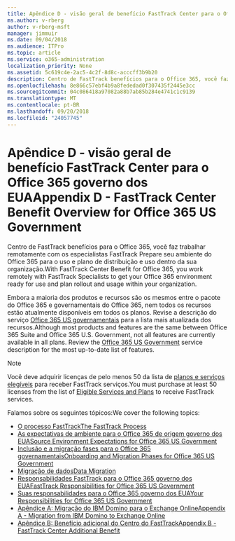 ```yaml
---
title: Apêndice D - visão geral de benefício FastTrack Center para o Office 365 governo dos EUA
ms.author: v-rberg
author: v-rberg-msft
manager: jimmuir
ms.date: 09/04/2018
ms.audience: ITPro
ms.topic: article
ms.service: o365-administration
localization_priority: None
ms.assetid: 5c619c4e-2ac5-4c2f-8d8c-acccff3b9b20
description: Centro de FastTrack benefícios para o Office 365, você faz trabalhar remotamente com os especialistas FastTrack Prepare seu ambiente do Office 365 para o uso e plano de distribuição e uso dentro da sua organização.
ms.openlocfilehash: 8e866c57ebf4b9a8fededad0f307435f2445e3cc
ms.sourcegitcommit: 04c086418a97082a88b7ab85b284e4741c1c9139
ms.translationtype: MT
ms.contentlocale: pt-BR
ms.lasthandoff: 09/20/2018
ms.locfileid: "24057745"
---
```

# <a name="appendix-d---fasttrack-center-benefit-overview-for-office-365-us-government"></a><span data-ttu-id="dba93-103">Apêndice D - visão geral de benefício FastTrack Center para o Office 365 governo dos EUA</span><span class="sxs-lookup"><span data-stu-id="dba93-103">Appendix D - FastTrack Center Benefit Overview for Office 365 US Government</span></span>

<span data-ttu-id="dba93-104">Centro de FastTrack benefícios para o Office 365, você faz trabalhar remotamente com os especialistas FastTrack Prepare seu ambiente do Office 365 para o uso e plano de distribuição e uso dentro da sua organização.</span><span class="sxs-lookup"><span data-stu-id="dba93-104">With FastTrack Center Benefit for Office 365, you work remotely with FastTrack Specialists to get your Office 365 environment ready for use and plan rollout and usage within your organization.</span></span> 
  
<span data-ttu-id="dba93-p101">Embora a maioria dos produtos e recursos são os mesmos entre o pacote do Office 365 e governamentais do Office 365, nem todos os recursos estão atualmente disponíveis em todos os planos. Revise a descrição do serviço [Office 365 US governamentais](https://aka.ms/aboutgovcloud) para a lista mais atualizada dos recursos.</span><span class="sxs-lookup"><span data-stu-id="dba93-p101">Although most products and features are the same between Office 365 Suite and Office 365 U.S. Government, not all features are currently available in all plans. Review the [Office 365 US Government](https://aka.ms/aboutgovcloud) service description for the most up-to-date list of features.</span></span>

> [!NOTE]
><span data-ttu-id="dba93-107">Você deve adquirir licenças de pelo menos 50 da lista de [planos e serviços elegíveis](eligible-services-and-plans.md) para receber FastTrack serviços.</span><span class="sxs-lookup"><span data-stu-id="dba93-107">You must purchase at least 50 licenses from the list of [Eligible Services and Plans](eligible-services-and-plans.md) to receive FastTrack services.</span></span>  

<span data-ttu-id="dba93-108">Falamos sobre os seguintes tópicos:</span><span class="sxs-lookup"><span data-stu-id="dba93-108">We cover the following topics:</span></span>
- [<span data-ttu-id="dba93-109">O processo FastTrack</span><span class="sxs-lookup"><span data-stu-id="dba93-109">The FastTrack Process</span></span>](fasttrack-process.md) 
- [<span data-ttu-id="dba93-110">As expectativas de ambiente para o Office 365 de origem governo dos EUA</span><span class="sxs-lookup"><span data-stu-id="dba93-110">Source Environment Expectations for Office 365 US Government</span></span>](US-Gov-appendix-source-environment-expectations.md)   
- [<span data-ttu-id="dba93-111">Inclusão e a migração fases para o Office 365 governamentais</span><span class="sxs-lookup"><span data-stu-id="dba93-111">Onboarding and Migration Phases for Office 365 US Government</span></span>](US-Gov-appendix-onboarding-and-migration.md)
- [<span data-ttu-id="dba93-112">Migração de dados</span><span class="sxs-lookup"><span data-stu-id="dba93-112">Data Migration</span></span>](data-migration.md)    
- [<span data-ttu-id="dba93-113">Responsabilidades FastTrack para o Office 365 governo dos EUA</span><span class="sxs-lookup"><span data-stu-id="dba93-113">FastTrack Responsibilities for Office 365 US Government</span></span>](US-Gov-appendix-fasttrack-responsibilities.md)   
- [<span data-ttu-id="dba93-114">Suas responsabilidades para o Office 365 governo dos EUA</span><span class="sxs-lookup"><span data-stu-id="dba93-114">Your Responsibilities for Office 365 US Government</span></span>](US-Gov-appendix-your-responsibilities.md) 
- [<span data-ttu-id="dba93-115">Apêndice A: Migração do IBM Domino para o Exchange Online</span><span class="sxs-lookup"><span data-stu-id="dba93-115">Appendix A - Migration from IBM Domino to Exchange Online</span></span>](from-ibm-domino-to-exchange-online.md)   
- [<span data-ttu-id="dba93-116">Apêndice B: Benefício adicional do Centro do FastTrack</span><span class="sxs-lookup"><span data-stu-id="dba93-116">Appendix B - FastTrack Center Additional Benefit</span></span>](fasttrack-additional-benefits.md)


